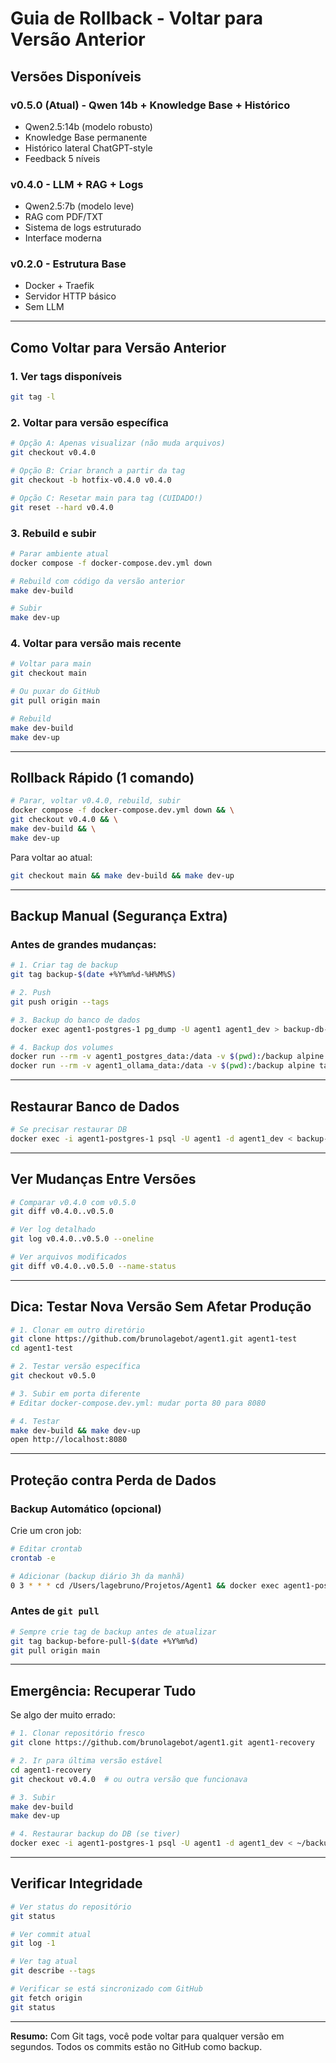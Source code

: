 # Guia de Rollback - Voltar para Versão Anterior

## Versões Disponíveis

### v0.5.0 (Atual) - Qwen 14b + Knowledge Base + Histórico
- Qwen2.5:14b (modelo robusto)
- Knowledge Base permanente
- Histórico lateral ChatGPT-style
- Feedback 5 níveis

### v0.4.0 - LLM + RAG + Logs
- Qwen2.5:7b (modelo leve)
- RAG com PDF/TXT
- Sistema de logs estruturado
- Interface moderna

### v0.2.0 - Estrutura Base
- Docker + Traefik
- Servidor HTTP básico
- Sem LLM

---

## Como Voltar para Versão Anterior

### 1. Ver tags disponíveis
```bash
git tag -l
```

### 2. Voltar para versão específica
```bash
# Opção A: Apenas visualizar (não muda arquivos)
git checkout v0.4.0

# Opção B: Criar branch a partir da tag
git checkout -b hotfix-v0.4.0 v0.4.0

# Opção C: Resetar main para tag (CUIDADO!)
git reset --hard v0.4.0
```

### 3. Rebuild e subir
```bash
# Parar ambiente atual
docker compose -f docker-compose.dev.yml down

# Rebuild com código da versão anterior
make dev-build

# Subir
make dev-up
```

### 4. Voltar para versão mais recente
```bash
# Voltar para main
git checkout main

# Ou puxar do GitHub
git pull origin main

# Rebuild
make dev-build
make dev-up
```

---

## Rollback Rápido (1 comando)

```bash
# Parar, voltar v0.4.0, rebuild, subir
docker compose -f docker-compose.dev.yml down && \
git checkout v0.4.0 && \
make dev-build && \
make dev-up
```

Para voltar ao atual:
```bash
git checkout main && make dev-build && make dev-up
```

---

## Backup Manual (Segurança Extra)

### Antes de grandes mudanças:
```bash
# 1. Criar tag de backup
git tag backup-$(date +%Y%m%d-%H%M%S)

# 2. Push
git push origin --tags

# 3. Backup do banco de dados
docker exec agent1-postgres-1 pg_dump -U agent1 agent1_dev > backup-db-$(date +%Y%m%d).sql

# 4. Backup dos volumes
docker run --rm -v agent1_postgres_data:/data -v $(pwd):/backup alpine tar czf /backup/postgres-backup-$(date +%Y%m%d).tar.gz /data
docker run --rm -v agent1_ollama_data:/data -v $(pwd):/backup alpine tar czf /backup/ollama-backup-$(date +%Y%m%d).tar.gz /data
```

---

## Restaurar Banco de Dados

```bash
# Se precisar restaurar DB
docker exec -i agent1-postgres-1 psql -U agent1 -d agent1_dev < backup-db-20251019.sql
```

---

## Ver Mudanças Entre Versões

```bash
# Comparar v0.4.0 com v0.5.0
git diff v0.4.0..v0.5.0

# Ver log detalhado
git log v0.4.0..v0.5.0 --oneline

# Ver arquivos modificados
git diff v0.4.0..v0.5.0 --name-status
```

---

## Dica: Testar Nova Versão Sem Afetar Produção

```bash
# 1. Clonar em outro diretório
git clone https://github.com/brunolagebot/agent1.git agent1-test
cd agent1-test

# 2. Testar versão específica
git checkout v0.5.0

# 3. Subir em porta diferente
# Editar docker-compose.dev.yml: mudar porta 80 para 8080

# 4. Testar
make dev-build && make dev-up
open http://localhost:8080
```

---

## Proteção contra Perda de Dados

### Backup Automático (opcional)
Crie um cron job:
```bash
# Editar crontab
crontab -e

# Adicionar (backup diário 3h da manhã)
0 3 * * * cd /Users/lagebruno/Projetos/Agent1 && docker exec agent1-postgres-1 pg_dump -U agent1 agent1_dev > ~/backups/agent1-$(date +\%Y\%m\%d).sql
```

### Antes de `git pull`
```bash
# Sempre crie tag de backup antes de atualizar
git tag backup-before-pull-$(date +%Y%m%d)
git pull origin main
```

---

## Emergência: Recuperar Tudo

Se algo der muito errado:

```bash
# 1. Clonar repositório fresco
git clone https://github.com/brunolagebot/agent1.git agent1-recovery

# 2. Ir para última versão estável
cd agent1-recovery
git checkout v0.4.0  # ou outra versão que funcionava

# 3. Subir
make dev-build
make dev-up

# 4. Restaurar backup do DB (se tiver)
docker exec -i agent1-postgres-1 psql -U agent1 -d agent1_dev < ~/backups/agent1-latest.sql
```

---

## Verificar Integridade

```bash
# Ver status do repositório
git status

# Ver commit atual
git log -1

# Ver tag atual
git describe --tags

# Verificar se está sincronizado com GitHub
git fetch origin
git status
```

---

**Resumo:** Com Git tags, você pode voltar para qualquer versão em segundos. Todos os commits estão no GitHub como backup.

